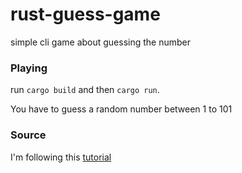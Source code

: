 # rust-guess-game
simple cli game about guessing the number

### Playing
run `cargo build` and then `cargo run`.

You have to guess a random number between 1 to 101

### Source
I'm following this [tutorial](https://doc.rust-lang.org/stable/book/ch02-00-guessing-game-tutorial.html) 

